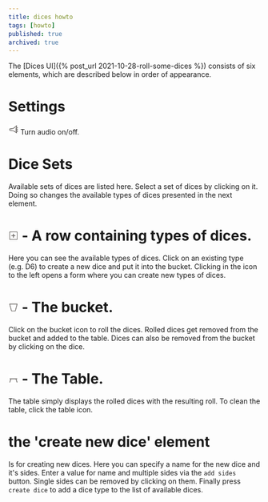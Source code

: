 ```yaml
---
title: dices howto
tags: [howto]
published: true
archived: true
---
```

The [Dices UI]({% post_url 2021-10-28-roll-some-dices %}) consists of six elements, which are described below in order of appearance.

# Settings
<img src="/assets/icons/audio-enabled.svg" style="height:20px;width:20px"/> Turn audio on/off.

# Dice Sets
Available sets of dices are listed here. Select a set of dices by clicking on it. Doing so changes the available types of dices presented in the next element.

# <img src="/assets/icons/newdice.svg" style="height:20px;width:20px"/> - A row containing types of dices.
Here you can see the available types of dices. Click on an existing type (e.g. D6) to create a new dice and put it into the bucket. Clicking in the icon to the left opens a form where you can create new types of dices.

# <img src="/assets/icons/bucket.svg" style="height:20px;width:20px"/> - The bucket.
Click on the bucket icon to roll the dices. Rolled dices get removed from the bucket and added to the table. Dices can also be removed from the bucket by clicking on the dice.

# <img src="/assets/icons/table.svg" style="height:20px;width:20px"/> - The Table.
The table simply displays the rolled dices with the resulting roll. To clean the table, click the table icon.

# the 'create new dice' element
Is for creating new dices. Here you can specify a name for the new dice and it's sides. Enter a value for name and multiple sides via the `add sides` button. Single sides can be removed by clicking on them. Finally press `create dice` to add a dice type to the list of available dices.
